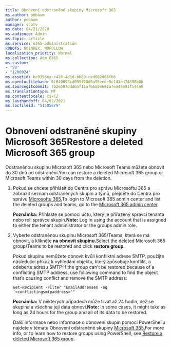 ```yaml
---
title: Obnovení odstraněné skupiny Microsoft 365
ms.author: pebaum
author: pebaum
manager: scotv
ms.date: 04/21/2020
ms.audience: Admin
ms.topic: article
ms.service: o365-administration
ROBOTS: NOINDEX, NOFOLLOW
localization_priority: Normal
ms.collection: Adm_O365
ms.custom:
- "98"
- "1200024"
ms.assetid: bc0396ea-c426-4d1d-bb89-ced602d06fb6
ms.openlocfilehash: 6f640093cd099f20d3a95eede5c141ad74838b0b
ms.sourcegitcommit: 7b2e5078dd65f11af6650e692a7ea48e91f544e0
ms.translationtype: MT
ms.contentlocale: cs-CZ
ms.lasthandoff: 04/02/2021
ms.locfileid: "51505679"
---
```

# <a name="restore-a-deleted-microsoft-365-group"></a><span data-ttu-id="03668-102">Obnovení odstraněné skupiny Microsoft 365</span><span class="sxs-lookup"><span data-stu-id="03668-102">Restore a deleted Microsoft 365 group</span></span>

<span data-ttu-id="03668-103">Odstraněnou skupinu Microsoft 365 nebo Microsoft Teams můžete obnovit do 30 dnů od odstranění.</span><span class="sxs-lookup"><span data-stu-id="03668-103">You can restore a deleted Microsoft 365 group or Microsoft Teams within 30 days from the deletion.</span></span>

1. <span data-ttu-id="03668-104">Pokud se chcete přihlásit do Centra pro správu Microsoftu 365 a zobrazit seznam odstraněných skupin a týmů, přejděte do Centra pro správu [Microsoftu 365.](https://aka.ms/RestoreDeletedGroup)</span><span class="sxs-lookup"><span data-stu-id="03668-104">To login to Microsoft 365 admin center and list the deleted groups and teams, go to the [Microsoft 365 admin center](https://aka.ms/RestoreDeletedGroup).</span></span>

    <span data-ttu-id="03668-105">**Poznámka:** Přihlaste se pomocí účtu, který je přiřazený správci tenanta nebo roli správce skupin.</span><span class="sxs-lookup"><span data-stu-id="03668-105">**Note:** Log in using the account that is assigned to either the tenant administrator or the groups admin role.</span></span>

1. <span data-ttu-id="03668-106">Vyberte odstraněnou skupinu Microsoft 365/Teams, která se má obnovit, a klikněte **na obnovit skupinu.**</span><span class="sxs-lookup"><span data-stu-id="03668-106">Select the deleted Microsoft 365 group/Teams to be restored and click **restore group**.</span></span>

    <span data-ttu-id="03668-107">Pokud skupinu nemůžete obnovit kvůli konfliktní adrese SMTP, použijte následující příkaz k vyhledání objektu, který způsobuje konflikt, a odeberte adresu SMTP:</span><span class="sxs-lookup"><span data-stu-id="03668-107">If the group can't be restored because of a conflicting SMTP address, use following command to find the object that’s causing conflict and remove the SMTP address:</span></span>

    `Get-Recipient -Filter "EmailAddresses -eq '<conflictingsmtpaddress>'"`

    <span data-ttu-id="03668-108">**Poznámka:** V některých případech může trvat až 24 hodin, než se skupina a všechna její data obnoví.</span><span class="sxs-lookup"><span data-stu-id="03668-108">**Note:** In some cases, it might take as long as 24 hours for the group and all of its data to be restored.</span></span>

    <span data-ttu-id="03668-109">Další informace nebo informace o obnovení skupin pomocí PowerShellu najdete v tématu Obnovení odstraněné skupiny [Microsoft 365.](https://go.microsoft.com/fwlink/?linkid=867802)</span><span class="sxs-lookup"><span data-stu-id="03668-109">For more info, or to learn how to restore groups using PowerShell, see [Restore a deleted Microsoft 365 group](https://go.microsoft.com/fwlink/?linkid=867802).</span></span>